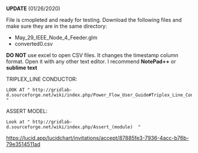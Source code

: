 **UPDATE**
(01/26/2020)

File is cmopleted and ready for testing. Download the following files and make sure they are in the same directory:

- May_29_IEEE_Node_4_Feeder.glm
- converted0.csv

**DO NOT** use excel to open CSV files. It changes the timestamp column format. Open it with any other text editor. I recommend **NotePad++** or **sublime text**

TRIPLEX_LINE CONDUCTOR:
	
	LOOK AT " http://gridlab-d.sourceforge.net/wiki/index.php/Power_Flow_User_Guide#Triplex_Line_Configuration_Parameters  "



ASSERT MODEL:
		
	Look at " http://gridlab-d.sourceforge.net/wiki/index.php/Assert_(module)  "
	
https://lucid.app/lucidchart/invitations/accept/87885fe3-7936-4acc-b76b-79e3514511ad

